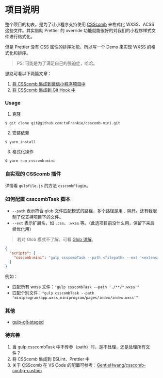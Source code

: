 # 项目说明

整个项目的初衷，是为了让小程序支持使用 [CSScomb](https://github.com/csscomb/csscomb.js) 来格式化 WXSS、ACSS 这些文件。其实借助 Prettier 的 override 功能就能很好的对我们的小程序样式文件进行格式化。

但是 Prettier 没有 CSS 属性的排序功能，所以写一个 Demo 来实现 WXSS 的格式化和排序。

> PS: 可能是为了满足自己的强迫症，哈哈。

思路可看以下两篇文章：

1. [将 CSScomb 集成到微信小程序项目中](https://www.jianshu.com/p/7c3ce9be7341)
2. [将 CSScomb 集成到 Git Hook 中](https://www.jianshu.com/p/734aeca6709c)

### Usage

1. 克隆

```shell
$ git clone git@github.com:toFrankie/csscomb-mini.git
```

2. 安装依赖

```shell
$ yarn install
```

3. 格式化操作

```shell
$ yarn run csscomb:mini
```

### 自实现的 CSScomb 插件

详情看 `gulpfile.js` 的方法 `csscombPlugin`。

### 如何配置 csscombTask 脚本

- `--path` 表示符合 glob 文件匹配模式的路径，多个路径是用 `,` 隔开。还有我限制了仅支持项目下的文件。
- `--ext` 表示扩展名，如 `.css`、`.wxss` 等。（此选项目前没什么用，保留下来后续优化用）

> 若对 Glob 模式不了解，可看 [Glob 详解](https://www.gulpjs.com.cn/docs/getting-started/explaining-globs/#glob-详解)。

```json
{
  "scripts": {
    "csscomb:mini": "gulp csscombTask --path <filepath> --ext '<extension>'"
  }
}
```

例如：

- 匹配所有 wxss 文件：`"gulp csscombTask --path './**/*.wxss'"`
- 匹配个别文件：`"gulp csscombTask --path 'miniprogram/app.wxss,miniprogram/pages/index/index.wxss'"`

### 其他

- [gulp-git-staged](https://www.npmjs.com/package/gulp-git-staged)

### 待完善

1. 当 gulp csscombTask 中不传参（path）时，是不处理，还是处理所有文件？
2. 将 CSScomb 集成到 ESLint、Prettier 中
3. 关于 CSScomb 在 VS Code 的配置可参考：[GentleHwang/csscomb-config-custom](https://github.com/GentleHwang/csscomb-config-custom)
